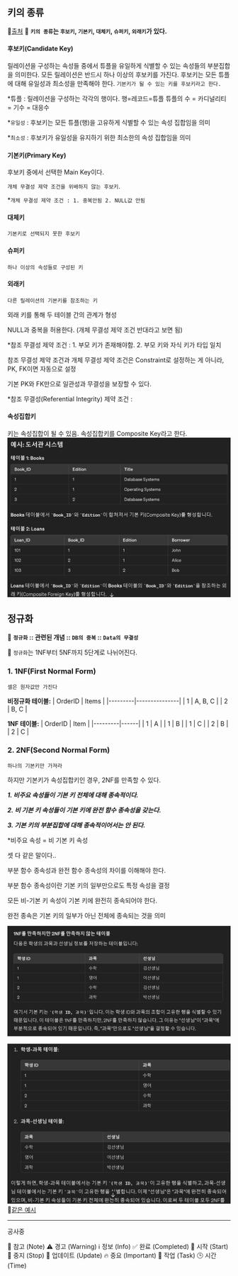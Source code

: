 ## 키의 종류
📝[출처](https://limkydev.tistory.com/108)
📌 **`키의 종류`는 `후보키`, `기본키`, `대체키`, `슈퍼키`, `외래키`가 있다.**

#### 후보키(Candidate Key)

릴레이션을 구성하는 속성들 중에서 튜플을 유일하게 식별할 수 있는 속성들의 부분집합을 의미한다.
모든 릴레이션은 반드시 하나 이상의 후보키를 가진다.
후보키는 모든 튜플에 대해 유일성과 최소성을 만족해야 한다.
`기본키가 될 수 있는 키를 후보키라고 한다.`

*튜플 : 릴레이션을 구성하는 각각의 행이다. 행=레코드=튜플
튜플의 수 = 카디널리티 = 기수 = 대응수

*`유일성` : 후보키는 모든 튜플(행)을 고유하게 식별할 수 있는 속성 집합임을 의미

*`최소성` : 후보키가 유일성을 유지하기 위한 최소한의 속성 집합임을 의미

#### 기본키(Primary Key)

후보키 중에서 선택한 Main Key이다.

`개체 무결성 제약 조건을 위배하지 않는 후보키`.

*`개체 무결성 제약 조건 : 1. 중복안됨 2. NULL값 안됨` 

#### 대체키

`기본키로 선택되지 못한 후보키`

#### 슈퍼키

`하나 이상의 속성들로 구성된 키`

#### 외래키

`다른 릴레이션의 기본키를 참조하는 키`

외래 키를 통해 두 테이블 간의 관계가 형성

NULL과 중복을 허용한다.
(개체 무결성 제약 조건 반대라고 보면 됨)

*참조 무결성 제약 조건 : 1. 부모 키가 존재해야함. 2. 부모 키와 자식 키가 타입 일치

참조 무결성 제약 조건과 개체 무결성 제약 조건은 Constraint로 설정하는 게 아니라, PK, FK이면 자동으로 설정

기본 PK와 FK만으로 일관성과 무결성을 보장할 수 있다.

*참조 무결성(Referential Integrity) 제약 조건 : 


#### 속성집합키

키는 속성집합이 될 수 있음. 
속성집합키를 Composite Key라고 한다.
![alt text](image.png)


## 정규화
📌 **`정규화` :: 관련된 개념 :: `DB의 중복` :: `Data의 무결성`**



🚀 `정규화`는 1NF부터 5NF까지 5단계로 나뉘어진다.

### 1. 1NF(First Normal Form)
`셀은 원자값만 가진다`


**비정규화 테이블:**
| OrderID | Items         |
|---------|---------------|
| 1       | A, B, C       |
| 2       | B, C         |

**1NF 테이블:**
| OrderID | Item |
|---------|------|
| 1       | A    |
| 1       | B    |
| 1       | C    |
| 2       | B    |
| 2       | C    |
### 2. 2NF(Second Normal Form)
`하나의 기본키만 가져라`

하지만 기본키가 속성집합키인 경우, 2NF를 만족할 수 있다.

***1. 비주요 속성들이 기본 키 전체에 대해 종속적이다.***

***2. 비 기본 키 속성들이 기본 키에 완전 함수 종속성을 갖는다.***

***3. 기본 키의 부분집합에 대해 종속적이어서는 안 된다.***

*비주요 속성 = 비 기본 키 속성

셋 다 같은 말이다..

부분 함수 종속성과 완전 함수 종속성의 차이를 이해해야 한다.

부분 함수 종속성이란 기본 키의 일부만으로도 특정 속성을 결정

모든 비-기본 키 속성이 기본 키에 완전히 종속되어야 한다.

완전 종속은 기본 키의 일부가 아닌 전체에 종속되는 것을 의미

![alt text](image-1.png)

![alt text](image-2.png) 📝[같은 예시](https://limkydev.tistory.com/163)


---
공사중





📌 참고 (Note)
⚠️ 경고 (Warning)
ℹ️ 정보 (Info)
✅ 완료 (Completed)
🚀 시작 (Start)
🛑 중지 (Stop)
🔄 업데이트 (Update)
🔥 중요 (Important)
📝 작업 (Task)
🕒 시간 (Time)
